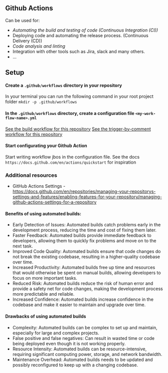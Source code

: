 ## Github Actions
Can be used for:
- *Automating the build and testing of code (Continuous Integration (CI))*
- Deploying code and automating the release process. (Continuous Delivery (CD))
- *Code analysis and linting*
- Integration with other tools such as Jira, slack and many others.
- ...

## Setup
#### Create a `.github/workflows` directory in your repository
In your terminal you can run the following command in your root project folder
```mkdir -p .github/workflows```

#### In the `.github/workflows` directory, create a configuration file `<my-work-flow-name>.yml`

[See the build workflow for this repository](../.github/workflows/build-pr.yaml)
[See the trigger-by-comment workflow for this repository](../.github/workflows/trigger-by-comment.yaml)

#### Start configurating your Github Action
Start writing workflow jbos in the configuration file.
See the docs `https://docs.github.com/en/actions/quickstart` for inspiration

### Additional resources
- GitHub Actions Settings - https://docs.github.com/en/repositories/managing-your-repositorys-settings-and-features/enabling-features-for-your-repository/managing-github-actions-settings-for-a-repository

#### Benefits of using automated builds:

- Early Detection of Issues: Automated builds catch problems early in the development process, reducing the time and cost of fixing them later.
- Faster Feedback: Automated builds provide immediate feedback to developers, allowing them to quickly fix problems and move on to the next task.
- Improved Code Quality: Automated builds ensure that code changes do not break the existing codebase, resulting in a higher-quality codebase over time.
- Increased Productivity: Automated builds free up time and resources that would otherwise be spent on manual builds, allowing developers to focus on more important tasks.
- Reduced Risk: Automated builds reduce the risk of human error and provide a safety net for code changes, making the development process more predictable and reliable.
- Increased Confidence: Automated builds increase confidence in the codebase and make it easier to maintain and upgrade over time.


#### Drawbacks of using automated builds

- Complexity: Automated builds can be complex to set up and maintain, especially for large and complex projects.
- False positive and false negatives: Can result in wasted time or code being deployed even though it is not working properly.
- Resource Intensity: Automated builds can be resource-intensive, requiring significant computing power, storage, and network bandwidth.
- Maintenance Overhead: Automated builds needs to be updated and possibly reconfigured to keep up with a changing codebase.
